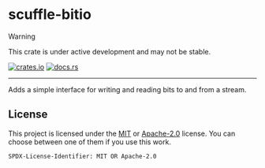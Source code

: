# scuffle-bitio

> [!WARNING]  
> This crate is under active development and may not be stable.

[![crates.io](https://img.shields.io/crates/v/scuffle-bitio.svg)](https://crates.io/crates/scuffle-bitio) [![docs.rs](https://img.shields.io/docsrs/scuffle-bitio)](https://docs.rs/scuffle-bitio)

---

Adds a simple interface for writing and reading bits to and from a stream.

## License

This project is licensed under the [MIT](./LICENSE.MIT) or [Apache-2.0](./LICENSE.Apache-2.0) license.
You can choose between one of them if you use this work.

`SPDX-License-Identifier: MIT OR Apache-2.0`

